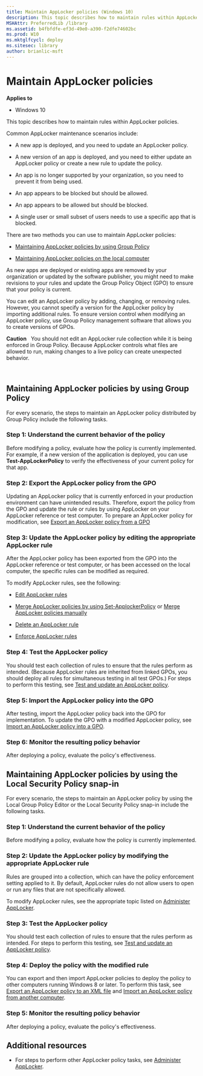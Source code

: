 ```yaml
---
title: Maintain AppLocker policies (Windows 10)
description: This topic describes how to maintain rules within AppLocker policies.
MSHAttr: PreferredLib /library
ms.assetid: b4fbfdfe-ef3d-49e0-a390-f2dfe74602bc
ms.prod: W10
ms.mktglfcycl: deploy
ms.sitesec: library
author: brianlic-msft
---
```


# Maintain AppLocker policies


**Applies to**

-   Windows 10

This topic describes how to maintain rules within AppLocker policies.

Common AppLocker maintenance scenarios include:

-   A new app is deployed, and you need to update an AppLocker policy.

-   A new version of an app is deployed, and you need to either update an AppLocker policy or create a new rule to update the policy.

-   An app is no longer supported by your organization, so you need to prevent it from being used.

-   An app appears to be blocked but should be allowed.

-   An app appears to be allowed but should be blocked.

-   A single user or small subset of users needs to use a specific app that is blocked.

There are two methods you can use to maintain AppLocker policies:

-   [Maintaining AppLocker policies by using Group Policy](#bkmk-applkr-use-gp)

-   [Maintaining AppLocker policies on the local computer](#bkmk-applkr-use-locsnapin)

As new apps are deployed or existing apps are removed by your organization or updated by the software publisher, you might need to make revisions to your rules and update the Group Policy Object (GPO) to ensure that your policy is current.

You can edit an AppLocker policy by adding, changing, or removing rules. However, you cannot specify a version for the AppLocker policy by importing additional rules. To ensure version control when modifying an AppLocker policy, use Group Policy management software that allows you to create versions of GPOs.

**Caution**  
You should not edit an AppLocker rule collection while it is being enforced in Group Policy. Because AppLocker controls what files are allowed to run, making changes to a live policy can create unexpected behavior.

 

## <a href="" id="bkmk-applkr-use-gp"></a>Maintaining AppLocker policies by using Group Policy


For every scenario, the steps to maintain an AppLocker policy distributed by Group Policy include the following tasks.

### Step 1: Understand the current behavior of the policy

Before modifying a policy, evaluate how the policy is currently implemented. For example, if a new version of the application is deployed, you can use **Test-AppLockerPolicy** to verify the effectiveness of your current policy for that app.

### Step 2: Export the AppLocker policy from the GPO

Updating an AppLocker policy that is currently enforced in your production environment can have unintended results. Therefore, export the policy from the GPO and update the rule or rules by using AppLocker on your AppLocker reference or test computer. To prepare an AppLocker policy for modification, see [Export an AppLocker policy from a GPO](export-an-applocker-policy-from-a-gpo.md)

### Step 3: Update the AppLocker policy by editing the appropriate AppLocker rule

After the AppLocker policy has been exported from the GPO into the AppLocker reference or test computer, or has been accessed on the local computer, the specific rules can be modified as required.

To modify AppLocker rules, see the following:

-   [Edit AppLocker rules](edit-applocker-rules.md)

-   [Merge AppLocker policies by using Set-ApplockerPolicy](merge-applocker-policies-by-using-set-applockerpolicy.md) or [Merge AppLocker policies manually](merge-applocker-policies-manually.md)

-   [Delete an AppLocker rule](delete-an-applocker-rule.md)

-   [Enforce AppLocker rules](enforce-applocker-rules.md)

### Step 4: Test the AppLocker policy

You should test each collection of rules to ensure that the rules perform as intended. (Because AppLocker rules are inherited from linked GPOs, you should deploy all rules for simultaneous testing in all test GPOs.) For steps to perform this testing, see [Test and update an AppLocker policy](test-and-update-an-applocker-policy.md).

### Step 5: Import the AppLocker policy into the GPO

After testing, import the AppLocker policy back into the GPO for implementation. To update the GPO with a modified AppLocker policy, see [Import an AppLocker policy into a GPO](import-an-applocker-policy-into-a-gpo.md).

### Step 6: Monitor the resulting policy behavior

After deploying a policy, evaluate the policy's effectiveness.

## <a href="" id="bkmk-applkr-use-locsnapin"></a>Maintaining AppLocker policies by using the Local Security Policy snap-in


For every scenario, the steps to maintain an AppLocker policy by using the Local Group Policy Editor or the Local Security Policy snap-in include the following tasks.

### Step 1: Understand the current behavior of the policy

Before modifying a policy, evaluate how the policy is currently implemented.

### Step 2: Update the AppLocker policy by modifying the appropriate AppLocker rule

Rules are grouped into a collection, which can have the policy enforcement setting applied to it. By default, AppLocker rules do not allow users to open or run any files that are not specifically allowed.

To modify AppLocker rules, see the appropriate topic listed on [Administer AppLocker](administer-applocker.md).

### Step 3: Test the AppLocker policy

You should test each collection of rules to ensure that the rules perform as intended. For steps to perform this testing, see [Test and update an AppLocker policy](test-and-update-an-applocker-policy.md).

### Step 4: Deploy the policy with the modified rule

You can export and then import AppLocker policies to deploy the policy to other computers running Windows 8 or later. To perform this task, see [Export an AppLocker policy to an XML file](export-an-applocker-policy-to-an-xml-file.md) and [Import an AppLocker policy from another computer](import-an-applocker-policy-from-another-computer.md).

### Step 5: Monitor the resulting policy behavior

After deploying a policy, evaluate the policy's effectiveness.

## Additional resources


-   For steps to perform other AppLocker policy tasks, see [Administer AppLocker](administer-applocker.md).

 

 





